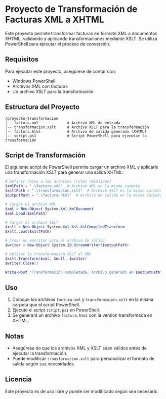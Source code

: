 # Proyecto de Transformación de Facturas XML a XHTML

Este proyecto permite transformar facturas en formato XML a documentos XHTML, validando y aplicando transformaciones mediante XSLT. Se utiliza PowerShell para ejecutar el proceso de conversión.

## Requisitos

Para ejecutar este proyecto, asegúrese de contar con:
- Windows PowerShell
- Archivos XML con facturas
- Un archivo XSLT para la transformación

## Estructura del Proyecto

```
/proyecto-transformacion
|-- factura.xml             # Archivo XML de entrada
|-- transformacion.xslt     # Archivo XSLT para la transformación
|-- factura.html            # Archivo de salida generado (XHTML)
|-- script.ps1              # Script PowerShell para ejecutar la transformación
```

## Script de Transformación

El siguiente script de PowerShell permite cargar un archivo XML y aplicarle una transformación XSLT para generar una salida XHTML:

```powershell
# Definir rutas a los archivos (rutas relativas)
$xmlPath = ".\factura.xml"  # Archivo XML en la misma carpeta
$xsltPath = ".\transformacion.xslt"  # Archivo XSLT en la misma carpeta
$outputPath = ".\factura.html"  # Archivo de salida en la misma carpeta

# Cargar el archivo XML
$xml = New-Object System.Xml.XmlDocument
$xml.Load($xmlPath)

# Cargar el archivo XSLT
$xslt = New-Object System.Xml.Xsl.XslCompiledTransform
$xslt.Load($xsltPath)

# Crear un escritor para el archivo de salida
$writer = New-Object System.IO.StreamWriter($outputPath)

# Aplicar la transformación XSLT al XML
$xslt.Transform($xml, $null, $writer)
$writer.Close()

Write-Host "Transformación completada. Archivo generado en $outputPath"
```

## Uso

1. Coloque los archivos `factura.xml` y `transformacion.xslt` en la misma carpeta que el script PowerShell.
2. Ejecute el script `script.ps1` en PowerShell.
3. Se generará un archivo `factura.html` con la versión transformada en XHTML.

## Notas
- Asegúrese de que los archivos XML y XSLT sean válidos antes de ejecutar la transformación.
- Puede modificar `transformacion.xslt` para personalizar el formato de salida según sus necesidades.

## Licencia
Este proyecto es de uso libre y puede ser modificado según sea necesario.

